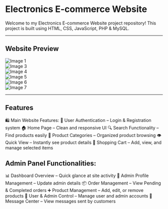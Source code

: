 # Electronics E-commerce Website

Welcome to my Electronics E-commerce Website project repository! This project is built using HTML, CSS, JavaScript, PHP & MySQL.

---

## Website Preview

![Image 1](img1.png)  
![Image 3](img3.png)  
![Image 4](img4.png)  
![Image 5](img5.png)  
![Image 6](img6.png)  
![Image 7](img7.png)

---

## Features
🛍️ Main Website Features:
🔐 User Authentication – Login & Registration system
🏠 Home Page – Clean and responsive UI
🔍 Search Functionality – Find products easily
📂 Product Categories – Organized product browsing
👁️ Quick View – Instantly see product details
🛒 Shopping Cart – Add, view, and manage selected items

## Admin Panel Functionalities:
📊 Dashboard Overview – Quick glance at site activity
👤 Admin Profile Management – Update admin details
📦 Order Management – View Pending & Completed orders
➕ Product Management – Add, edit, or remove products
👥 User & Admin Control – Manage user and admin accounts
📨 Message Center – View messages sent by customers  

